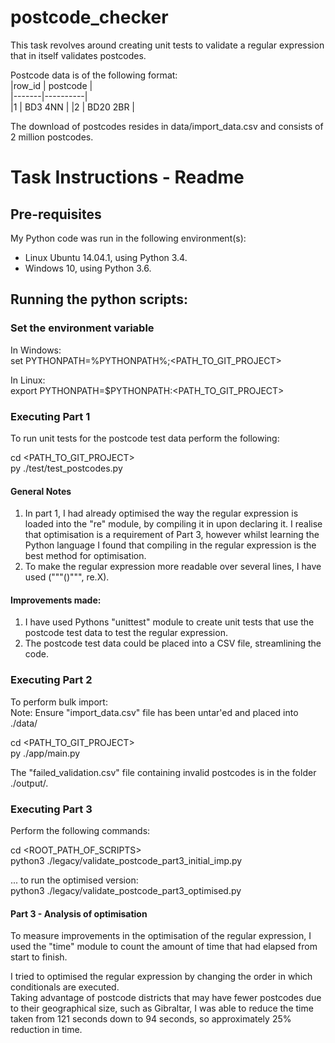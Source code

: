 # postcode_checker
This task revolves around creating unit tests to validate a regular expression that in itself validates postcodes.

Postcode data is of the following format:  
|row_id	| postcode |  
|-------|----------|  
|1      | BD3 4NN  |
|2      | BD20 2BR |

The download of postcodes resides in data/import_data.csv and consists of 2 million postcodes.  

# Task Instructions - Readme  

## Pre-requisites
My Python code was run in the following environment(s):
* Linux Ubuntu 14.04.1, using Python 3.4.
* Windows 10, using Python 3.6.

## Running the python scripts: 

### Set the environment variable

In Windows:  
set PYTHONPATH=%PYTHONPATH%;<PATH_TO_GIT_PROJECT>  

In Linux:  
export PYTHONPATH=$PYTHONPATH:<PATH_TO_GIT_PROJECT>

### Executing Part 1  
To run unit tests for the postcode test data perform the following:

cd <PATH_TO_GIT_PROJECT>  
<Set env variable as above>
py ./test/test_postcodes.py
  
#### General Notes  
  1. In part 1, I had already optimised the way the regular expression is loaded into the "re" module, by compiling it in upon declaring it. 
     I realise that optimisation is a requirement of Part 3, however whilst learning the Python language I found that compiling in the regular expression is the best method for optimisation.  
  2. To make the regular expression more readable over several lines, I have used ("""()""", re.X). 

#### Improvements made:

  1. I have used Pythons "unittest" module to create unit tests that use the postcode test data to test the regular expression.  
  2. The postcode test data could be placed into a CSV file, streamlining the code.  

### Executing Part 2  
To perform bulk import:  
Note: Ensure "import_data.csv" file has been untar'ed and placed into ./data/  

cd <PATH_TO_GIT_PROJECT>  
py ./app/main.py   

The "failed_validation.csv" file containing invalid postcodes is in the folder ./output/.  
  
### Executing Part 3
Perform the following commands:  
  
cd <ROOT_PATH_OF_SCRIPTS>  
python3 ./legacy/validate_postcode_part3_initial_imp.py  
  
... to run the optimised version:  
python3 ./legacy/validate_postcode_part3_optimised.py  
  
#### Part 3 - Analysis of optimisation  
  
To measure improvements in the optimisation of the regular expression, I used the "time" module to count the amount of time that had elapsed from start to finish.

I tried to optimised the regular expression by changing the order in which conditionals are executed.  
Taking advantage of postcode districts that may have fewer postcodes due to their geographical size, such as Gibraltar, I was able to reduce the time taken from 121 seconds down to 94 seconds, so approximately 25% reduction in time.


